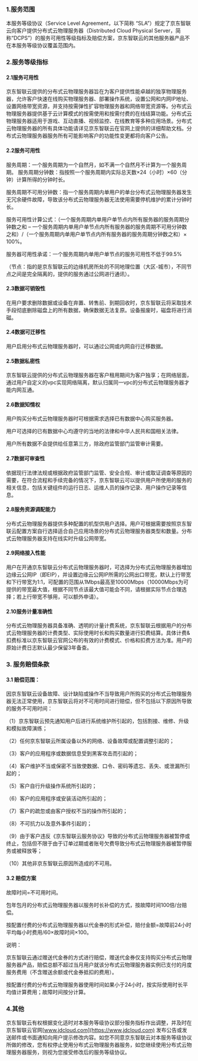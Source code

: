 ### 1.服务范围

本服务等级协议（Service Level Agreement，以下简称 “SLA”）规定了京东智联云向客户提供分布式云物理服务器（Distributed Cloud Physical Server，简称“DCPS”）的服务可用性等级指标及赔偿方案，京东智联云的其他服务器产品不在本服务等级协议覆盖范围内。

### 2.服务等级指标

#### 2.1服务可用性

京东智联云提供的分布式云物理服务器旨在为客户提供性能卓越的独享物理服务器，允许客户快速在线购买物理服务器、部署操作系统，设置公网和内网IP地址、设置网络带宽资源，并支持按需弹性扩容物理服务器和网络带宽资源等。分布式云物理服务器提供基于云计算模式的按需使用和按需付费的在线结算功能。分布式云物理服务器适用于游戏、互动直播、视频监控、在线教育等多种应用场景。分布式云物理服务器的所有具体功能请详见京东智联云在官网上提供的详细帮助文档。分布式云物理服务器服务所有可能影响客户的功能性变更都将向客户公告。

#### 2.2服务可用性


服务周期：一个服务周期为一个自然月，如不满一个自然月不计算为一个服务周期。
服务周期分钟数：指按照一个服务周期内实际总天数×24（小时）×60（分钟）计算所得的分钟时长。

服务周期不可用分钟数：指一个服务周期内单用户的单台分布式云物理服务器发生无冗余硬件故障，导致该分布式云物理服务器无法使用需要停机维护的累计分钟时长。

服务可用性计算公式：（一个服务周期内单用户单节点内所有服务器的服务周期分钟数之和 – 一个服务周期内单用户单节点内所有服务器的服务周期不可用分钟数之和）/（一个服务周期内单用户单节点内所有服务器的服务周期分钟数之和）× 100%。

服务器可用性承诺：一个服务周期内单用户单节点的服务可用性不低于99.5%

（节点：指的是京东智联云的边缘机房所处的不同地理位置（大区-城市），不同节点之间是完全隔离的，提供的服务通过公网进行通讯）。 

#### 2.3数据可销毁性

在用户要求删除数据或设备在弃置、转售前、到期回收时，京东智联云将采取技术手段彻底删除磁盘上的所有数据，确保数据无法复原。设备报废时，磁盘将进行消磁。

#### 2.4数据可迁移性

用户启用分布式云物理服务器时，可以通过公网或内网自行迁移数据。

#### 2.5数据私密性

京东智联云提供的分布式云物理服务器在客户租用期间为客户独享；在网络层面，通过用户自定义的vpc实现网络隔离，默认归属同一vpc的分布式云物理服务器才能内网互通。

#### 2.6数据知情权

用户购买分布式云物理服务器时可根据需求选择已有数据中心购买服务器。

用户可选择的已有数据中心均遵守的当地的法律和中华人民共和国相关法律。

用户所有数据不会提供给任意第三方，除政府监管部门监管审计需要。

#### 2.7数据可审查性

依据现行法律法规或根据政府监管部门监管、安全合规、审计或取证调查等原因的需要，在符合流程和手续完备的情况下，京东智联云可以提供用户所使用的服务的相关信息，包括关键组件的运行日志、运维人员的操作记录、用户操作记录等信息。

#### 2.8服务资源调配能力

分布式云物理服务器提供多种配置的机型供用户选择。用户可根据需要按照京东智联云配置方案自行选择适合自己应用场景的分布式云物理服务器类型和数量。分布式云物理服务器支持在线实时升级公网带宽。

#### 2.9网络接入性能

用户在开通京东智联云分布式云物理服务器时，可选择为分布式云物理服务器增加边缘云公网IP（即EIP），并设置边缘云公网IP所需的公网出口带宽，默认上行带宽和下行带宽为1:1，可配置的范围从1Mbps最高至10000Mbps（10000Mbps为可提供的带宽最大值，根据不同节点该最大值可能会不同，请根据实际节点合理选择；若上行带宽不够用，可以额外申请）。

#### 2.10服务计量准确性
分布式云物理服务器具备准确、透明的计量计费系统，京东智联云根据用户的分布式云物理服务器的计费类型、实际使用时长和购买数量进行扣费结算。具体计费&扣费标准以京东智联云官网公布的有效的计费模式、价格和扣费方法为准。用户的原始计费日志默认最少保留3年备查。

### 3. 服务赔偿条款

#### 3.1 赔偿范围：

因京东智联云设备故障、设计缺陷或操作不当导致用户所购买的分布式云物理服务器无法正常使用，京东智联云将对不可用时间进行赔偿，但不包括以下原因所导致的服务不可用时间：

（1）京东智联云预先通知用户后进行系统维护所引起的，包括割接、维修、升级和模拟故障演练；

（2）任何京东智联云所属设备以外的网络、设备故障或配置调整引起的；

（3）客户的应用程序或数据信息受到黑客攻击而引起的；

（4）客户维护不当或保密不当致使数据、口令、密码等遗忘、丢失、或泄漏所引起的；

（5）客户自行升级操作系统所引起的；

（6）客户的应用程序或安装活动所引起的；

（7）客户的疏忽或由客户授权不当的操作所引起的；

（8）不可抗力以及意外事件引起的；

（9）由于客户违反《京东智联云服务协议》导致的分布式云物理服务器被暂停或终止，包括但不限于由于订单过期或者账号欠费导致分布式云物理服务器被暂停服务或被释放等；

（10）其他非京东智联云原因所造成的不可用。

#### 3.2 赔偿方案

故障时间=不可用时间。

包年包月的分布式云物理服务器以服务时长补偿的方式，按故障时间100倍/台赔偿。

按配置付费的分布式云物理服务器以代金券的形式补偿，赔付金额=故障前24小时平均每小时费用/60×故障时间×100。

说明：

京东智联云通过赠送代金券的方式进行赔偿，赠送代金券仅支持购买分布式云物理服务器产品，赔偿总额不超过当月用户就该分布式云物理服务器实例已支付的月度服务费用（不含赠送余额或代金券抵扣的费用）。

按配置付费的分布式云物理服务器使用时间如果小于24小时，按实际使用时长平均值计算费用；故障时间按分计算。

### 4.其他

京东智联云有权根据变化适时对本服务等级协议部分服务指标作出调整，并及时在京东智联云官网[www.jdcloud.com](https://www.jdcloud.com) 发布公告或发送邮件或书面通知向用户提示修改内容。如您不同意京东智联云对本服务等级协议所做的修改，您有权停止使用分布式云物理服务器服务，如您继续使用分布式云物理服务器服务，则视为您接受修改后的服务等级协议。

